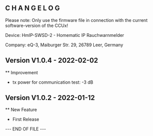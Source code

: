 ﻿C H A N G E L O G
-----------------

Please note: Only use the firmware file in connection with the current software-version of the CCUx!

Device:      HmIP-SWSD-2 - Homematic IP Rauchwarnmelder

Company:     eQ-3, Maiburger Str. 29, 26789 Leer, Germany



Version V1.0.4 - 2022-02-02
--------------------------------------------------------------

** Improvement
   * tx power for communication test: -3 dB



Version V1.0.2 - 2022-01-12
--------------------------------------------------------------

** New Feature
   * First Release



--- END OF FILE ---
